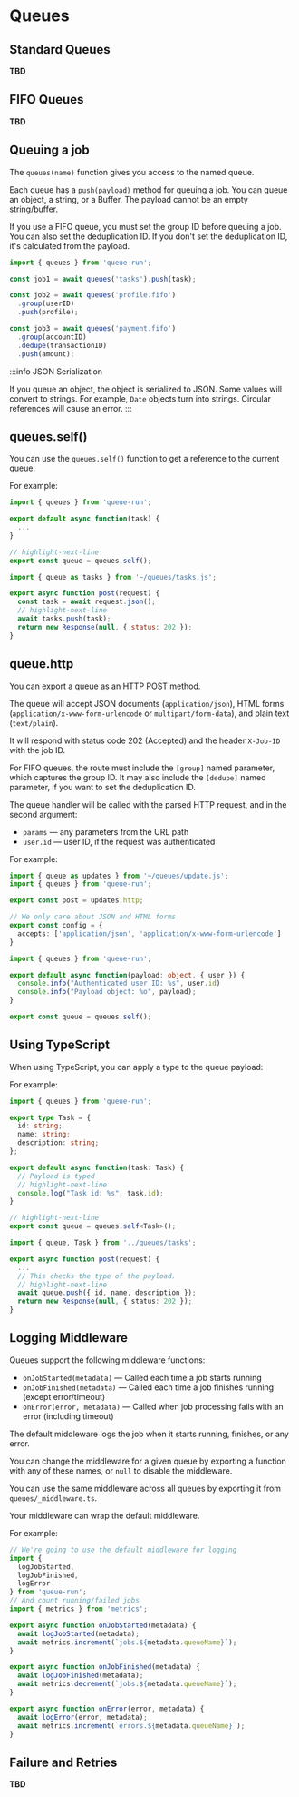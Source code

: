 # Queues

## Standard Queues

**TBD**

## FIFO Queues

**TBD**

## Queuing a job

The `queues(name)` function gives you access to the named queue.

Each queue has a `push(payload)` method for queuing a job. You can queue an
object, a string, or a Buffer. The payload cannot be an empty string/buffer.

If you use a FIFO queue, you must set the group ID before queuing a job. You can
also set the deduplication ID. If you don't set the deduplication ID, it's
calculated from the payload.

```ts
import { queues } from 'queue-run';

const job1 = await queues('tasks').push(task);

const job2 = await queues('profile.fifo')
  .group(userID)
  .push(profile);

const job3 = await queues('payment.fifo')
  .group(accountID)
  .dedupe(transactionID)
  .push(amount);
```

:::info JSON Serialization

If you queue an object, the object is serialized to JSON. Some values will convert to strings. For example, `Date` objects turn into strings. Circular references will cause an error.
:::

## queues.self()

You can use the `queues.self()` function to get a reference to the current queue.

For example:

```js title="queues/tasks.js"
import { queues } from 'queue-run';

export default async function(task) {
  ...
}

// highlight-next-line
export const queue = queues.self();
```

```js title="api/tasks.js"
import { queue as tasks } from '~/queues/tasks.js';

export async function post(request) {
  const task = await request.json();
  // highlight-next-line
  await tasks.push(task);
  return new Response(null, { status: 202 });
}
```

## queue.http

You can export a queue as an HTTP POST method.

The queue will accept JSON documents (`application/json`), HTML forms (`application/x-www-form-urlencode` or `multipart/form-data`), and plain text (`text/plain`).

It will respond with status code 202 (Accepted) and the header `X-Job-ID` with the job ID.

For FIFO queues, the route must include the `[group]` named parameter, which captures the group ID. It may also include the `[dedupe]` named parameter, if you want to set the deduplication ID.

The queue handler will be called with the parsed HTTP request, and in the second argument:

- `params` — any parameters from the URL path
- `user.id` — user ID, if the request was authenticated

For example:

```ts title=api/tasks.ts
import { queue as updates } from '~/queues/update.js';
import { queues } from 'queue-run';

export const post = updates.http;

// We only care about JSON and HTML forms
export const config = {
  accepts: ['application/json', 'application/x-www-form-urlencode']
}
```

```ts title=queues/update.ts
import { queues } from 'queue-run';

export default async function(payload: object, { user }) {
  console.info("Authenticated user ID: %s", user.id)
  console.info("Payload object: %o", payload);
}

export const queue = queues.self();
```


## Using TypeScript

When using TypeScript, you can apply a type to the queue payload:

For example:

```ts title="queues/tasks.ts"
import { queues } from 'queue-run';

export type Task = {
  id: string;
  name: string;
  description: string;
};

export default async function(task: Task) {
  // Payload is typed
  // highlight-next-line
  console.log("Task id: %s", task.id);
}

// highlight-next-line
export const queue = queues.self<Task>();
```

```ts title="api/tasks.ts"
import { queue, Task } from '../queues/tasks';

export async function post(request) {
  ...
  // This checks the type of the payload.
  // highlight-next-line
  await queue.push({ id, name, description });
  return new Response(null, { status: 202 });
}
```


## Logging Middleware

Queues support the following middleware functions:

- `onJobStarted(metadata)` — Called each time a job starts running
- `onJobFinished(metadata)` — Called each time a job finishes running (except error/timeout)
- `onError(error, metadata)` — Called when job processing fails with an error (including timeout)

The default middleware logs the job when it starts running, finishes, or any error.

You can change the middleware for a given queue by exporting a function with any of these names, or `null` to disable the middleware.

You can use the same middleware across all queues by exporting it from `queues/_middleware.ts`.

Your middleware can wrap the default middleware.

For example:

```ts title=queues/_middleware.js
// We're going to use the default middleware for logging
import {
  logJobStarted,
  logJobFinished,
  logError
} from 'queue-run';
// And count running/failed jobs
import { metrics } from 'metrics';

export async function onJobStarted(metadata) {
  await logJobStarted(metadata);
  await metrics.increment(`jobs.${metadata.queueName}`);
}

export async function onJobFinished(metadata) {
  await logJobFinished(metadata);
  await metrics.decrement(`jobs.${metadata.queueName}`);
}

export async function onError(error, metadata) {
  await logError(error, metadata);
  await metrics.increment(`errors.${metadata.queueName}`);
}
```


## Failure and Retries

**TBD**